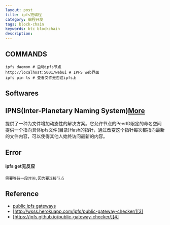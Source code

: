 ```yaml
---
layout: post
title: ipfs链编程
category: 编程开发
tags: block-chain
keywords: btc blockchain
description: 
---
```



## COMMANDS

```
ipfs daemon # 启动ipfs节点
http://localhost:5001/webui # IPFS web界面
ipfs pin ls # 查看文件是否这ipfs上
```

## Softwares

## IPNS(Inter-Planetary Naming System)[More][1]

提供了一种为文件增加动态性的解决方案。它允许节点的PeerID限定的命名空间提供一个指向具体ipfs文件(目录)Hash的指针，通过改变这个指针每次都指向最新的文件内容，可以使得其他人始终访问最新的内容。

## Error

#### ipfs get无反应

```
需要等待一段时间,因为要连接节点
```


## Reference

* [public ipfs gateways][2]
* [http://wsss.herokuapp.com/ipfs/public-gateway-checker/][3]
* [https://ipfs.github.io/public-gateway-checker/][4]

[1]:	https://blog.csdn.net/chenmo187J3X1/article/details/80988140
[2]:	https://ipfs.github.io/public-gateway-checker/
[3]:	http://wsss.herokuapp.com/ipfs/public-gateway-checker/
[4]:	https://ipfs.github.io/public-gateway-checker/